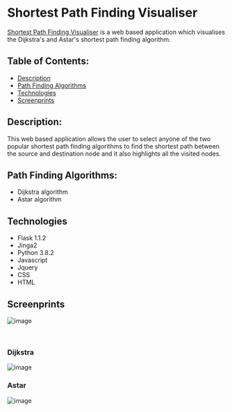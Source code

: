 # Shortest Path Finding Visualiser

[Shortest Path Finding Visualiser](https://shortest-path-finder-beryl.vercel.app/) is a web based application which visualises the Dijkstra's and Astar's shortest path finding algorithm.


## Table of Contents:
* [Description](#Description)
* [Path Finding Algorithms](#Path-Finding-Algorithms)
* [Technologies](#Technologies)
* [Screenprints](#Screenprints)

## Description: <br>
This web based application allows the user to select anyone of the two popular shortest path finding algorithms to find the shortest path between the source and destination node and it also highlights all the visited nodes.

## Path Finding Algorithms:
* Dijkstra algorithm
* Astar algorithm

## Technologies
* Flask 1.1.2
* Jinga2
* Python 3.8.2
* Javascript
* Jquery
* CSS
* HTML

## Screenprints

![image](https://user-images.githubusercontent.com/8282374/79353895-500bf800-7f59-11ea-99bc-ec4d0229c27d.png)

<br>

### Dijkstra
![image](https://user-images.githubusercontent.com/8282374/79354109-99f4de00-7f59-11ea-8760-9e218496e587.png)

### Astar
![image](https://user-images.githubusercontent.com/8282374/79354200-ba249d00-7f59-11ea-94a4-a49678cf07f3.png)

